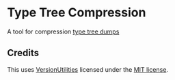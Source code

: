 # Type Tree Compression

A tool for compression [type tree dumps](https://github.com/AssetRipper/TypeTreeDumps)

## Credits

This uses [VersionUtilities](https://github.com/AssetRipper/VersionUtilities) licensed under the [MIT license](Licenses/VersionUtilities.md).